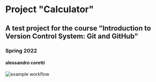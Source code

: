 # Project "Calculator"
## A test project for the course "Introduction to Version Control System: Git and GitHub"
### Spring 2022
#### alessandro coretti

![example workflow](https://github.com/Salvatorer26/calculator/actions/workflows/my-first-workflow.yml/badge.svg)
